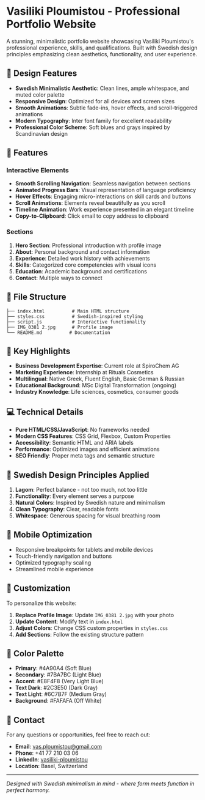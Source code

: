 # Vasiliki Ploumistou - Professional Portfolio Website

A stunning, minimalistic portfolio website showcasing Vasiliki Ploumistou's professional experience, skills, and qualifications. Built with Swedish design principles emphasizing clean aesthetics, functionality, and user experience.

## 🎨 Design Features

- **Swedish Minimalistic Aesthetic**: Clean lines, ample whitespace, and muted color palette
- **Responsive Design**: Optimized for all devices and screen sizes
- **Smooth Animations**: Subtle fade-ins, hover effects, and scroll-triggered animations
- **Modern Typography**: Inter font family for excellent readability
- **Professional Color Scheme**: Soft blues and grays inspired by Scandinavian design

## 🚀 Features

### Interactive Elements
- **Smooth Scrolling Navigation**: Seamless navigation between sections
- **Animated Progress Bars**: Visual representation of language proficiency
- **Hover Effects**: Engaging micro-interactions on skill cards and buttons
- **Scroll Animations**: Elements reveal beautifully as you scroll
- **Timeline Animation**: Work experience presented in an elegant timeline
- **Copy-to-Clipboard**: Click email to copy address to clipboard

### Sections
1. **Hero Section**: Professional introduction with profile image
2. **About**: Personal background and contact information
3. **Experience**: Detailed work history with achievements
4. **Skills**: Categorized core competencies with visual icons
5. **Education**: Academic background and certifications
6. **Contact**: Multiple ways to connect

## 📁 File Structure

```
├── index.html          # Main HTML structure
├── styles.css          # Swedish-inspired styling
├── script.js           # Interactive functionality
├── IMG_0381 2.jpg      # Profile image
└── README.md          # Documentation
```

## 🎯 Key Highlights

- **Business Development Expertise**: Current role at SpiroChem AG
- **Marketing Experience**: Internship at Rituals Cosmetics
- **Multilingual**: Native Greek, Fluent English, Basic German & Russian
- **Educational Background**: MSc Digital Transformation (ongoing)
- **Industry Knowledge**: Life sciences, cosmetics, consumer goods

## 💻 Technical Details

- **Pure HTML/CSS/JavaScript**: No frameworks needed
- **Modern CSS Features**: CSS Grid, Flexbox, Custom Properties
- **Accessibility**: Semantic HTML and ARIA labels
- **Performance**: Optimized images and efficient animations
- **SEO Friendly**: Proper meta tags and semantic structure

## 🌟 Swedish Design Principles Applied

1. **Lagom**: Perfect balance - not too much, not too little
2. **Functionality**: Every element serves a purpose
3. **Natural Colors**: Inspired by Swedish nature and minimalism
4. **Clean Typography**: Clear, readable fonts
5. **Whitespace**: Generous spacing for visual breathing room

## 📱 Mobile Optimization

- Responsive breakpoints for tablets and mobile devices
- Touch-friendly navigation and buttons
- Optimized typography scaling
- Streamlined mobile experience

## 🔧 Customization

To personalize this website:

1. **Replace Profile Image**: Update `IMG_0381 2.jpg` with your photo
2. **Update Content**: Modify text in `index.html`
3. **Adjust Colors**: Change CSS custom properties in `styles.css`
4. **Add Sections**: Follow the existing structure pattern

## 🎨 Color Palette

- **Primary**: #4A90A4 (Soft Blue)
- **Secondary**: #7BA7BC (Light Blue)
- **Accent**: #E8F4F8 (Very Light Blue)
- **Text Dark**: #2C3E50 (Dark Gray)
- **Text Light**: #6C7B7F (Medium Gray)
- **Background**: #FAFAFA (Off White)

## 📧 Contact

For any questions or opportunities, feel free to reach out:

- **Email**: vas.ploumistou@gmail.com
- **Phone**: +41 77 210 03 06
- **LinkedIn**: [vasiliki-ploumistou](https://linkedin.com/in/vasiliki-ploumistou)
- **Location**: Basel, Switzerland

---

*Designed with Swedish minimalism in mind - where form meets function in perfect harmony.* 